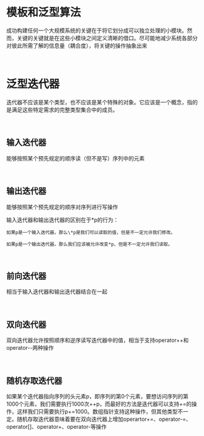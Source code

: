 # 模板和泛型算法

成功构建任何一个大规模系统的关键在于将它划分成可以独立处理的小模块。然而，关键的关键就是在这些小模块之间定义清晰的借口。尽可能地减少系统各部分对彼此所需了解的信息量（耦合度），将关键的操作抽象出来

‍

# 泛型迭代器

迭代器不应该是某个类型，也不应该是某个特殊的对象。它应该是一个概念，指的是满足这些特定需求的完整类型集合中的成员。

‍

## 输入迭代器

能够按照某个预先规定的顺序读（但不是写）序列中的元素

‍

## 输出迭代器

能够按照某个预先规定的顺序对序列进行写操作

输入迭代器和输出迭代器的区别在于\*p的行为：

	如果p是一个输入迭代器，那么\*p是我们可以读取的值，但是不一定允许我们修改。

	如果p是一个输出迭代器，那么我们应该被允许改变*p，但是不一定允许我们读取。

‍

## 前向迭代器

相当于输入迭代器和输出迭代器结合在一起

‍

## 双向迭代器

双向迭代器允许按照顺序和逆序读写迭代器中的值，相当于支持operator++和operator--两种操作

‍

## 随机存取迭代器

如果某个迭代器指向序列的头元素p，即序列的第0个元素，要想访问序列的第1000个元素，我们需要执行1000次++p，而最好的方法是迭代器可以支持+=的操作，这样我们只需要执行p+=1000。数组指针支持这种操作，但其他类型不一定。随机存取迭代器意味着要在双向迭代器上增加operartor+=、operator-=、operator[]、operator+、operator-等操作

